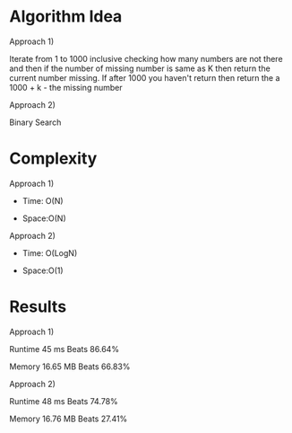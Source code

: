 # Algorithm Idea

Approach 1)

Iterate from 1 to 1000 inclusive checking how many numbers are not there and then if the number of missing number is same as K then return the current number missing. If after 1000 you haven't return then return the a 1000 + k - the missing number

Approach 2)

Binary Search

# Complexity

Approach 1)

- Time: O(N)

- Space:O(N)

Approach 2)

- Time: O(LogN)

- Space:O(1)

# Results

Approach 1)

Runtime
45
ms
Beats
86.64%

Memory
16.65
MB
Beats
66.83%

Approach 2)

Runtime
48
ms
Beats
74.78%

Memory
16.76
MB
Beats
27.41%
